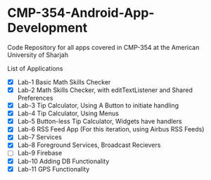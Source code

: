 # CMP-354-Android-App-Development
Code Repository for all apps covered in CMP-354 at the American University of Sharjah

List of Applications 
- [X] Lab-1 Basic Math Skills Checker
- [X] Lab-2 Math Skills Checker, with editTextListener and Shared Preferences
- [X] Lab-3 Tip Calculator, Using A Button to initiate handling
- [X] Lab-4 Tip Calculator, Using Menus
- [X] Lab-5 Button-less Tip Calculator, Widgets have handlers
- [X] Lab-6 RSS Feed App (For this iteration, using Airbus RSS Feeds) 
- [X] Lab-7 Services
- [X] Lab-8 Foreground Services, Broadcast Recievers
- [ ] Lab-9 Firebase
- [X] Lab-10 Adding DB Functionality 
- [X] Lab-11 GPS Functionality
